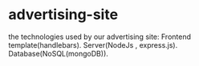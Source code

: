 # advertising-site
the technologies used by our advertising site: Frontend template(handlebars). Server(NodeJs , express.js). Database(NoSQL(mongoDB)). 
